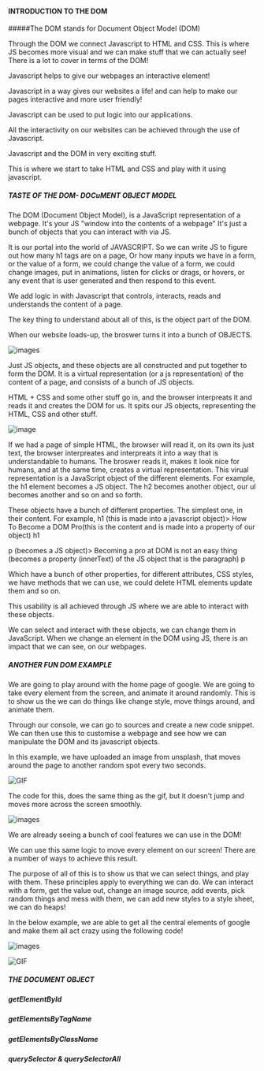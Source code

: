 
#### INTRODUCTION TO THE DOM

#####The DOM stands for Document Object Model (DOM)

Through the DOM we connect Javascript to HTML and CSS. 
This is where JS becomes more visual and we can make stuff that we can actually see! 
There is a lot to cover in terms of the DOM! 

Javascript helps to give our webpages an interactive element! 

Javascript in a way gives our websites a life! and can help to make our pages interactive and more user friendly! 

Javascript can be used to put logic into our applications. 

All the interactivity on our websites can be achieved through the use of Javascript.

Javascript and the DOM in very exciting stuff. 

This is where we start to take HTML and CSS and play with it using javascript. 


##### TASTE OF THE DOM- DOCuMENT OBJECT MODEL 

The DOM (Document Object Model), is a JavaScript representation of a webpage.
It's your JS "window into the contents of a webpage"
It's just a bunch of objects that you can interact with via JS. 

It is our portal into the world of JAVASCRIPT. So we can write JS to figure out how many h1 tags are on a page, 
 Or how many inputs we have in a form, or the value of a form, we could change the value of a form, we could change images, put in animations, 
 listen for clicks or drags, or hovers, or any event that is user generated and then respond to this event. 
 
 We add logic in with Javascript that controls, interacts, reads and understands the content of a page.

 The key thing to understand about all of this, is the object part of the DOM. 

 When our website loads-up, the broswer turns it into a bunch of OBJECTS.

 ![images](/images/Section13_TasteoftheDOM.png)

 Just  JS objects, and these objects are all constructed and put together to form the DOM. 
 It is a virtual representation (or a js representation) of the content of a page, and consists of a bunch of JS objects. 

 HTML + CSS and some other stuff go in, and the browser interpreats it and reads it and creates the DOM for us. 
 It spits our JS objects, representing the HTML, CSS and other stuff. 

![image](/images/Section13_TasteoftheDOMpart2.png)

If we had a page of simple HTML, the browser will read it, on its own its just text, 
the browser interpreates and interpreats it into a way that is understandable to humans. 
The broswer reads it, makes it look nice for humans, and at the same time, creates a virtual representation. 
This virual representation is a JavaScript object of the different elements. For example, the h1 element becomes a JS object.
The h2 becomes another object, our ul becomes another and so on and so forth. 

These objects have a bunch of different properties. The simplest one, in their content. For example, 
h1 (this is made into a javascript object)>  How To Become a DOM Pro(this is the content and is made into a property of our object) h1

p (becomes a JS object)> Becoming a pro at DOM is not an easy thing (becomes a property (innerText) of the JS object that is the paragraph) p

Which have a bunch of other properties, for different attributes, CSS styles, we have methods that we can use, we could delete HTML elements update them and so on. 

This usability is all achieved through JS where we are able to interact with these objects. 

We can select and interact with these objects, we can change them in JavaScript. 
When we change an element in the DOM using JS, there is an impact that we can see, on our webpages. 

##### ANOTHER FUN DOM EXAMPLE 

We are going to play around with the home page of google. We are going to take every element from the screen, and animate it around randomly.
This is to show us the we can do things like change style, move things around, and animate them. 

Through our console, we can go to sources and create a new code snippet. We can then use this to customise a webpage and see how we can manipulate the DOM and its javascript objects. 

In this example, we have uploaded an image from unsplash, that moves around the page to another random spot every two seconds. 

![GIF](gifs/checkingelementsinthedom.gif)

The code for this, does the same thing as the gif, but it doesn't jump and moves more across the screen smoothly. 

![images](images/section13_movingimage.png)

We are already seeing a bunch of cool features we can use in the DOM! 

We can use this same logic to move every element on our screen! There are a number of ways to achieve this result. 

The purpose of all of this is to show us that we can select things, and play with them. These principles apply to everything we can do. We can interact with a form, get the value out, change an image source, add events, pick random things and mess with them, we can add new styles to a style sheet, we can do heaps! 

In the below example, we are able to get all the central elements of google and make them all act crazy using the following code! 

![images](images/Section13_movingallelementsofgoogle.png)

![GIF](gifs/googleelement.gif)


##### THE DOCUMENT OBJECT



##### getElementById



##### getElementsByTagName




##### getElementsByClassName



##### querySelector & querySelectorAll 


